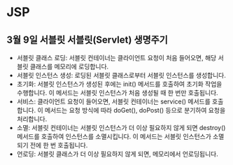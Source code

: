 # JSP
<h2>3월 9일 서블릿 서블릿(Servlet) 생명주기</h2>
<ul>
<li>서블릿 클래스 로딩: 서블릿 컨테이너는 클라이언트 요청이 처음 들어오면, 해당 서블릿 클래스를 메모리에 로딩합니다.</li>
<li>서블릿 인스턴스 생성: 로딩된 서블릿 클래스로부터 서블릿 인스턴스를 생성합니다.</li>
<li>초기화: 서블릿 인스턴스가 생성된 후에는 init() 메서드를 호출하여 초기화 작업을 수행합니다. 이 메서드는 서블릿 인스턴스가 처음 생성될 때 한 번만 호출됩니다.</li>
<li>서비스: 클라이언트 요청이 들어오면, 서블릿 컨테이너는 service() 메서드를 호출합니다. 이 메서드는 요청 방식에 따라 doGet(), doPost() 등으로 분기하여 요청을 처리합니다.</li>
<li>소멸: 서블릿 컨테이너는 서블릿 인스턴스가 더 이상 필요하지 않게 되면 destroy() 메서드를 호출하여 인스턴스를 소멸시킵니다. 이 메서드는 서블릿 인스턴스가 소멸되기 전에 한 번 호출됩니다.</li>
<li>언로딩: 서블릿 클래스가 더 이상 필요하지 않게 되면, 메모리에서 언로딩됩니다.</li>
</ul>
